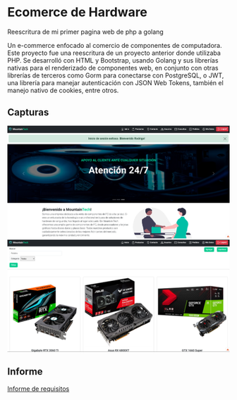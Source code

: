 


# Ecomerce de Hardware

Reescritura de mi primer pagina web de php a golang

Un e-commerce enfocado al comercio de componentes de computadora. Este proyecto fue una reescritura de un proyecto anterior donde utilizaba PHP. Se desarrolló con HTML y Bootstrap, usando Golang y sus librerías nativas para el renderizado de componentes web, en conjunto con otras librerías de terceros como Gorm para conectarse con PostgreSQL, o JWT, una librería para manejar autenticación con JSON Web Tokens, también el manejo nativo de cookies, entre otros.

## Capturas

![Captura1](/adicionales/captura%201.png)
![Captura2](/adicionales/captura%202.png)

## Informe

[Informe de requisitos](/adicionales/Informe%20de%20Requisitos-RodrigoGonzalez%20.pdf)



